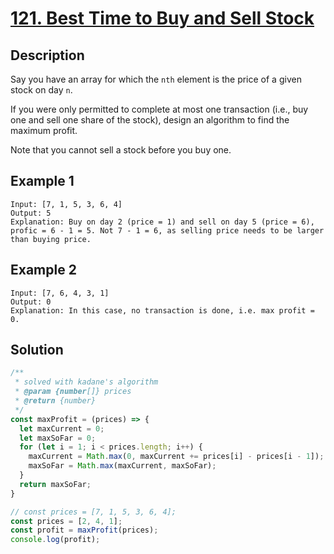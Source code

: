 # [121. Best Time to Buy and Sell Stock](https://leetcode.com/problems/best-time-to-buy-and-sell-stock/)

## Description

Say you have an array for which the `nth` element is the price of a given stock on day `n`.

If you were only permitted to complete at most one transaction (i.e., buy one and sell one share of the stock), design an algorithm to find the maximum profit.

Note that you cannot sell a stock before you buy one.

## Example 1

```example
Input: [7, 1, 5, 3, 6, 4]
Output: 5
Explanation: Buy on day 2 (price = 1) and sell on day 5 (price = 6), profic = 6 - 1 = 5. Not 7 - 1 = 6, as selling price needs to be larger than buying price.
```

## Example 2

```example
Input: [7, 6, 4, 3, 1]
Output: 0
Explanation: In this case, no transaction is done, i.e. max profit = 0.
```

## Solution

```javascript
/**
 * solved with kadane's algorithm
 * @param {number[]} prices
 * @return {number}
 */
const maxProfit = (prices) => {
  let maxCurrent = 0;
  let maxSoFar = 0;
  for (let i = 1; i < prices.length; i++) {
    maxCurrent = Math.max(0, maxCurrent += prices[i] - prices[i - 1]);
    maxSoFar = Math.max(maxCurrent, maxSoFar);
  }
  return maxSoFar;
}

// const prices = [7, 1, 5, 3, 6, 4];
const prices = [2, 4, 1];
const profit = maxProfit(prices);
console.log(profit);
```
